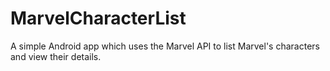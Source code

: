 # MarvelCharacterList
A simple Android app which uses the Marvel API to list Marvel's characters and view their details.

